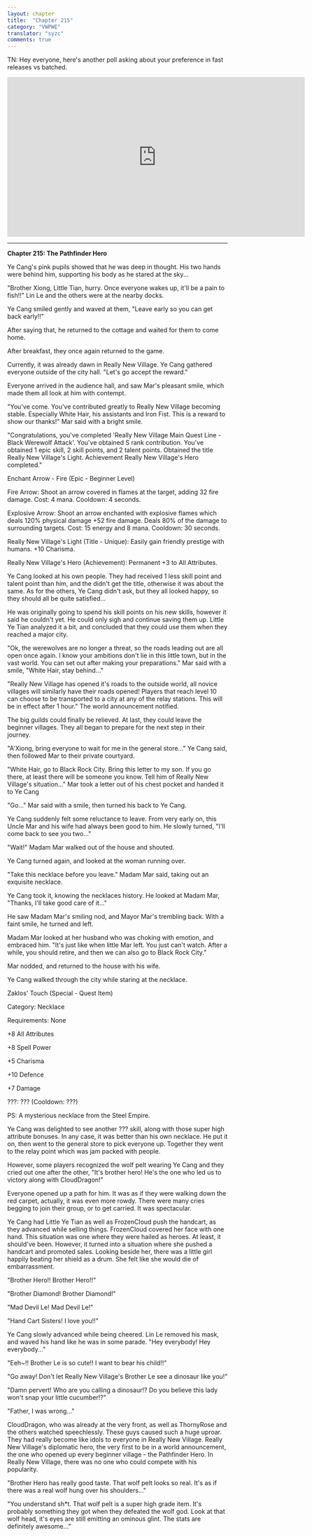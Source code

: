 ```yaml
---
layout: chapter
title:  "Chapter 215"
category: "VWPWE"
translator: "syzc"
comments: true
---
```


TN: Hey everyone, here's another poll asking about your preference in fast releases vs batched.

<iframe src="https://www.strawpoll.me/embed_1/14084790" style="width:680px;height:365px;border:0;">Loading poll...</iframe>

---

**Chapter 215: The Pathfinder Hero**

Ye Cang's pink pupils showed that he was deep in thought. His two hands were behind him, supporting his body as he stared at the sky...

"Brother Xiong, Little Tian, hurry. Once everyone wakes up, it'll be a pain to fish!!" Lin Le and the others were at the nearby docks. 

Ye Cang smiled gently and waved at them, "Leave early so you can get back early!!"

After saying that, he returned to the cottage and waited for them to come home.

After breakfast, they once again returned to the game.

Currently, it was already dawn in Really New Village. Ye Cang gathered everyone outside of the city hall. "Let's go accept the reward." 

Everyone arrived in the audience hall, and saw Mar's pleasant smile, which made them all look at him with contempt. 

"You've come. You've contributed greatly to Really New Village becoming stable. Especially White Hair, his assistants and Iron Fist. This is a reward to show our thanks!" Mar said with a bright smile.

"Congratulations, you've completed 'Really New Village Main Quest Line - Black Werewolf Attack'. You've obtained S rank contribution. You've obtained 1 epic skill, 2 skill points, and 2 talent points. Obtained the title Really New Village's Light. Achievement Really New Village's Hero completed."

Enchant Arrow - Fire (Epic - Beginner Level)

Fire Arrow: Shoot an arrow covered in flames at the target, adding 32 fire damage. Cost: 4 mana. Cooldown: 4 seconds.

Explosive Arrow: Shoot an arrow enchanted with explosive flames which deals 120% physical damage +52 fire damage. Deals 80% of the damage to surrounding targets. Cost: 15 energy and 8 mana. Cooldown: 30 seconds.

Really New Village's Light (Title - Unique): Easily gain friendly prestige with humans. +10 Charisma.

Really New Village's Hero (Achievement): Permanent +3 to All Attributes.

Ye Cang looked at his own people. They had received 1 less skill point and talent point than him, and the didn't get the title, otherwise it was about the same. As for the others, Ye Cang didn't ask, but they all looked happy, so they should all be quite satisfied...

He was originally going to spend his skill points on his new skills, however it said he couldn't yet. He could only sigh and continue saving them up. Little Ye Tian analyzed it a bit, and concluded that they could use them when they reached a major city.

"Ok, the werewolves are no longer a threat, so the roads leading out are all open once again. I know your ambitions don't lie in this little town, but in the vast world. You can set out after making your preparations." Mar said with a smile, "White Hair, stay behind..."

"Really New Village has opened it's roads to the outside world, all novice villages will similarly have their roads opened! Players that reach level 10 can choose to be transported to a city at any of the relay stations. This will be in effect after 1 hour." The world announcement notified.

The big guilds could finally be relieved. At last, they could leave the beginner villages. They all began to prepare for the next step in their journey. 

"A'Xiong, bring everyone to wait for me in the general store..." Ye Cang said, then followed Mar to their private courtyard.

"White Hair, go to Black Rock City. Bring this letter to my son. If you go there, at least there will be someone you know. Tell him of Really New Village's situation..." Mar took a letter out of his chest pocket and handed it to Ye Cang

"Go..." Mar said with a smile, then turned his back to Ye Cang.

Ye Cang suddenly felt some reluctance to leave. From very early on, this Uncle Mar and his wife had always been good to him. He slowly turned, "I'll come back to see you two..."

"Wait!" Madam Mar walked out of the house and shouted.

Ye Cang turned again, and looked at the woman running over.

"Take this necklace before you leave." Madam Mar said, taking out an exquisite necklace. 

Ye Cang took it, knowing the necklaces history. He looked at Madam Mar, "Thanks, I'll take good care of it..."

He saw Madam Mar's smiling nod, and Mayor Mar's trembling back. With a faint smile, he turned and left. 

Madam Mar looked at her husband who was choking with emotion, and embraced him. "It's just like when little Mar left. You just can't watch. After a while, you should retire, and then we can also go to Black Rock City."

Mar nodded, and returned to the house with his wife.

Ye Cang walked through the city while staring at the necklace.

Zaklos' Touch (Special - Quest Item)

Category: Necklace

Requirements: None

+8 All Attributes

+8 Spell Power

+5 Charisma

+10 Defence

+7 Damage

???: ??? (Cooldown: ???)

PS: A mysterious necklace from the Steel Empire.

Ye Cang was delighted to see another ??? skill, along with those super high attribute bonuses. In any case, it was better than his own necklace. He put it on, then went to the general store to pick everyone up. Together they went to the relay point which was jam packed with people.

However, some players recognized the wolf pelt wearing Ye Cang and they cried out one after the other, "It's brother hero! He's the one who led us to victory along with CloudDragon!"

Everyone opened up a path for him. It was as if they were walking down the red carpet, actually, it was even more rowdy. There were many cries begging to join their group, or to get carried. It was spectacular.

Ye Cang had Little Ye Tian as well as FrozenCloud push the handcart, as they advanced while selling things. FrozenCloud covered her face with one hand. This situation was one where they were hailed as heroes. At least, it should've been. However, it turned into a situation where she pushed a handcart and promoted sales. Looking beside her, there was a little girl happily beating her shield as a drum. She felt like she would die of embarrassment.

"Brother Hero!! Brother Hero!!"

"Brother Diamond! Brother Diamond!"

"Mad Devil Le! Mad Devil Le!"

"Hand Cart Sisters! I love you!!"

Ye Cang slowly advanced while being cheered. Lin Le removed his mask, and waved his hand like he was in some parade. "Hey everybody! Hey everybody..."

"Eeh~!! Brother Le is so cute!! I want to bear his child!!"

"Go away! Don't let Really New Village's Brother Le see a dinosaur like you!"

"Damn pervert! Who are you calling a dinosaur!? Do you believe this lady won't snap your little cucumber!?"

"Father, I was wrong..."

CloudDragon, who was already at the very front, as well as ThornyRose and the others watched speechlessly. These guys caused such a huge uproar. They had really become like idols to everyone in Really New Village. Really New Village's diplomatic hero, the very first to be in a world announcement, the one who opened up every beginner village - the Pathfinder Hero. In Really New Village, there was no one who could compete with his popularity. 

"Brother Hero has really good taste. That wolf pelt looks so real. It's as if there was a real wolf hung over his shoulders..."

"You understand sh\*t. That wolf pelt is a super high grade item. It's probably something they got when they defeated the wolf god. Look at that wolf head, it's eyes are still emitting an ominous glint. The stats are definitely awesome..."
